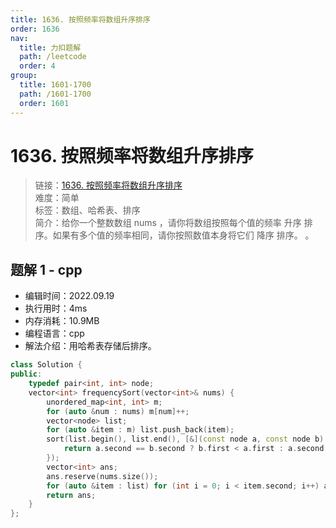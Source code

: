 ```yaml
---
title: 1636. 按照频率将数组升序排序
order: 1636
nav:
  title: 力扣题解
  path: /leetcode
  order: 4
group:
  title: 1601-1700
  path: /1601-1700
  order: 1601
---
```


# 1636. 按照频率将数组升序排序

> 链接：[1636. 按照频率将数组升序排序](https://leetcode.cn/problems/sort-array-by-increasing-frequency/)  
> 难度：简单  
> 标签：数组、哈希表、排序  
> 简介：给你一个整数数组 nums ，请你将数组按照每个值的频率 升序 排序。如果有多个值的频率相同，请你按照数值本身将它们 降序 排序。 。

## 题解 1 - cpp

- 编辑时间：2022.09.19
- 执行用时：4ms
- 内存消耗：10.9MB
- 编程语言：cpp
- 解法介绍：用哈希表存储后排序。

```cpp
class Solution {
public:
    typedef pair<int, int> node;
    vector<int> frequencySort(vector<int>& nums) {
        unordered_map<int, int> m;
        for (auto &num : nums) m[num]++;
        vector<node> list;
        for (auto &item : m) list.push_back(item);
        sort(list.begin(), list.end(), [&](const node a, const node b) -> bool {
            return a.second == b.second ? b.first < a.first : a.second < b.second;
        });
        vector<int> ans;
        ans.reserve(nums.size());
        for (auto &item : list) for (int i = 0; i < item.second; i++) ans.push_back(item.first);
        return ans;
    }
};
```
